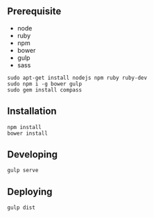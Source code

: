 
## Prerequisite

* node
* ruby
* npm
* bower
* gulp
* sass

```
sudo apt-get install nodejs npm ruby ruby-dev
sudo npm i -g bower gulp
sudo gem install compass
```

## Installation
```
npm install
bower install
```

## Developing
```
gulp serve
```

## Deploying
```
gulp dist
```
